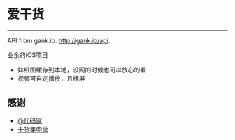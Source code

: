 爱干货 
==========

---

API from gank.io: http://gank.io/api.

业余的iOS项目


- 妹纸图缓存到本地，没网的时候也可以放心的看
- 视频可自定播放，且横屏





## 感谢

- [@代码家](http://weibo.com/u/1628291124)
- [干货集中营](http://gank.io)
 

